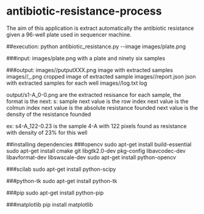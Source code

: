 # antibiotic-resistance-process

The aim of this application is extract automatically the antibiotic resistance given a 96-well plate used in sequencer machine.

##execution:
python antibiotic_resistance.py --image images/plate.png

###input:
images/plate.png with a plate and ninety six samples

###output:
images/<platename>/putputXXX.png image with extracted samples
images/<platename>/<row>_<column>_<resistance>_<density>.png cropped image of extracted sample
images/<platename>/report.json json with extracted samples for each well
images/<platename>/log.txt log 

output/s1-A_0-0.png are the extracted resisance for each sample, the format is the next:
s: sample
next value is the row index
next value is the colmun index
next value is the absolute resistance founded
next value is the density of the resistance founded

ex: s4-A_122-0.23
is the sample 4-A with 122 pixels found as resistance with density of 23% for this well

##installing dependencies
###opencv
sudo apt-get install build-essential
sudo apt-get install cmake git libgtk2.0-dev pkg-config libavcodec-dev libavformat-dev libswscale-dev
sudo apt-get install python-opencv

###scilab
sudo apt-get install python-scipy

###python-tk
sudo apt-get install python-tk

###pip
sudo apt-get install python-pip

###matplotlib
pip install matplotlib
